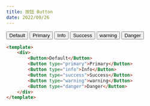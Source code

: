 ```yaml
---
title: 按钮 Button
date: 2022/09/26
---
```


<Button>Default</Button>
<Button type="primary">Primary</Button>
<Button type="info">Info</Button>
<Button type="success">Success</Button>
<Button type="warning">warning</Button>
<Button type="danger">Danger</Button>

```html
<template>
    <div>
        <Button>Default</Button>
        <Button type="primary">Primary</Button>
        <Button type="info">Info</Button>
        <Button type="success">Success</Button>
        <Button type="warning">warning</Button>
        <Button type="danger">Danger</Button>
    </div>
</template>
```